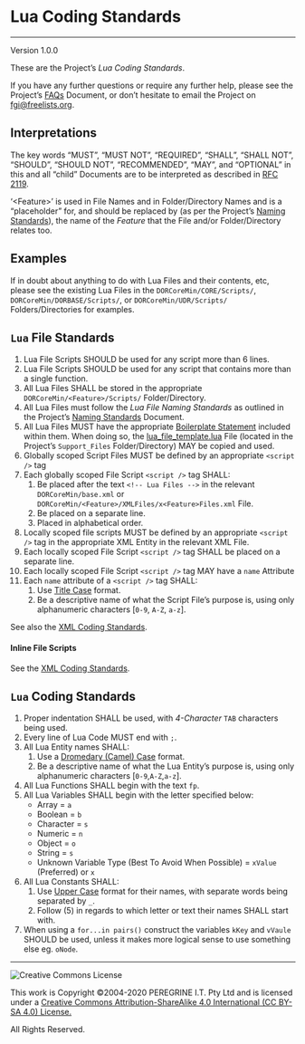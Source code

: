 # Lua Coding Standards

---

Version 1.0.0

These are the Project&rsquo;s *Lua Coding Standards*.

If you have any further questions or require any further help, please see the Project&rsquo;s [FAQs](https://github.com/Dulux-Oz/FGI/tree/master/Project_Documentation/FAQs.md) Document, or don&rsquo;t hesitate to email the Project on <fgi@freelists.org>.

## Interpretations

The key words &ldquo;MUST&rdquo;, &ldquo;MUST NOT&rdquo;, &ldquo;REQUIRED&rdquo;, &ldquo;SHALL&rdquo;, &ldquo;SHALL NOT&rdquo;, &ldquo;SHOULD&rdquo;, &ldquo;SHOULD NOT&rdquo;, &ldquo;RECOMMENDED&rdquo;, &ldquo;MAY&rdquo;, and &ldquo;OPTIONAL&rdquo; in this and all &ldquo;child&rdquo; Documents are to be interpreted as described in [RFC 2119](https://tools.ietf.org/html/rfc2119).

&lsquo;\<Feature>&rsquo; is used in File Names and in Folder/Directory Names and is a &ldquo;placeholder&rdquo; for, and should be replaced by (as per the Project&rsquo;s [Naming Standards](https://github.com/Dulux-Oz/FGI/tree/master/Project_Documentation/Naming_Standards.md)), the name of the *Feature* that the File and/or Folder/Directory relates too.

## Examples

If in doubt about anything to do with Lua Files and their contents, etc, please see the existing Lua Files in the `DORCoreMin/CORE/Scripts/`, `DORCoreMin/DORBASE/Scripts/`, or `DORCoreMin/UDR/Scripts/` Folders/Directories for examples.

## `Lua` File Standards

1. Lua File Scripts SHOULD be used for any script more than 6 lines.
2. Lua File Scripts SHOULD be used for any script that contains more than a single function.
3. All Lua Files SHALL be stored in the appropriate `DORCoreMin/<Feature>/Scripts/` Folder/Directory.
4. All Lua Files must follow the *Lua File Naming Standards* as outlined in the Project&rsquo;s [Naming Standards](https://github.com/Dulux-Oz/FGI/tree/master/Project_Documentation/Naming_Standards.md) Document.
5. All Lua Files MUST have the appropriate [Boilerplate Statement](https://github.com/Dulux-Oz/FGI/tree/master/Support_Files/Boilerplate_Statements.md) included within them. When doing so, the [lua\_file\_template.lua](https://github.com/Dulux-Oz/FGI/tree/master/Support_Files/lua_file_template.lua) File (located in the Project&rsquo;s `Support_Files` Folder/Directory) MAY be copied and used.
6. Globally scoped Script Files MUST be defined by an appropriate `<script />` tag
7. Each globally scoped File Script `<script />` tag SHALL:
	1. Be placed after the text `<!-- Lua Files -->` in the relevant `DORCoreMin/base.xml` or `DORCoreMin/<Feature>/XMLFiles/x<Feature>Files.xml` File.
	2. Be placed on a separate line.
	3. Placed in alphabetical order.
8. Locally scoped file scripts MUST be defined by an appropriate `<script />` tag in the appropriate XML Entity in the relevant XML File.
9. Each locally scoped File Script `<script />` tag SHALL be placed on a separate line.
10. Each locally scoped File Script `<script />` tag MAY have a `name` Attribute
11. Each `name` attribute of a `<script />` tag SHALL:
	1. Use [Title Case](https://en.wikipedia.org/wiki/Title_Case) format.
	2. Be a descriptive name of what the Script File&rsquo;s purpose is, using only alphanumeric characters [`0-9`, `A-Z`, `a-z`].

See also the [XML Coding Standards](https://github.com/Dulux-Oz/FGI/tree/tree/master/XML_Coding_Standards.md).

#### Inline File Scripts

See the [XML Coding Standards](https://github.com/Dulux-Oz/FGI/tree/tree/master/XML_Coding_Standards.md).

## `Lua` Coding Standards

1. Proper indentation SHALL be used, with *4-Character* `TAB` characters being used.
2. Every line of Lua Code MUST end with `;`.
3. All Lua Entity names SHALL:
	1. Use a [Dromedary (Camel) Case](https://en.wikipedia.org/wiki/Camel_case) format.
	2. Be a descriptive name of what the Lua Entity&rsquo;s purpose is, using only alphanumeric characters [`0-9`,`A-Z`,`a-z`].
4. All Lua Functions SHALL begin with the text `fp`.
5. All Lua Variables SHALL begin with the letter specified below:
	- Array = `a`
	- Boolean = `b`
	- Character = `s`
	- Numeric = `n`
	- Object = `o`
	- String = `s`
	- Unknown Variable Type (Best To Avoid When Possible) = `xValue` (Preferred) or `x`
6. All Lua Constants SHALL:
	1. Use [Upper Case](https://en.wikipedia.org/wiki/Title_Case) format for their names, with separate words being separated by `_`.
	2. Follow (5) in regards to which letter or text their names SHALL start with.
7. When using a `for...in pairs()` construct the variables `kKey` and `vVaule` SHOULD be used, unless it makes more logical sense to use something else eg. `oNode`.

---

![Creative Commons License](https://i.creativecommons.org/l/by-sa/4.0/88x31.png "Creative Commons License")

This work is Copyright &copy;2004-2020 PEREGRINE I.T. Pty Ltd and is licensed under a [Creative Commons Attribution-ShareAlike 4.0 International (CC BY-SA 4.0) License.](https://creativecommons.org/licenses/by-sa/4.0/)

All Rights Reserved.
